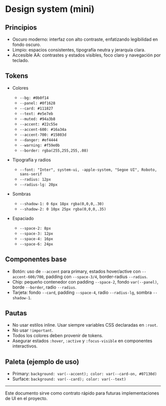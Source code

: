 # Design system (mini)

## Principios
- Oscuro moderno: interfaz con alto contraste, enfatizando legibilidad en fondo oscuro.
- Limpio: espacios consistentes, tipografía neutra y jerarquía clara.
- Accesible AA: contrastes y estados visibles, foco claro y navegación por teclado.

## Tokens

- Colores
  - `--bg: #0b0f14`
  - `--panel: #0f1628`
  - `--card: #111827`
  - `--text: #e5e7eb`
  - `--muted: #94a3b8`
  - `--accent: #22c55e`
  - `--accent-600: #16a34a`
  - `--accent-700: #15803d`
  - `--danger: #ef4444`
  - `--warning: #f59e0b`
  - `--border: rgba(255,255,255,.08)`

- Tipografía y radios
  - `--font: "Inter", system-ui, -apple-system, "Segoe UI", Roboto, sans-serif`
  - `--radius: 12px`
  - `--radius-lg: 20px`

- Sombras
  - `--shadow-1: 0 6px 18px rgba(0,0,0,.30)`
  - `--shadow-2: 0 10px 25px rgba(0,0,0,.35)`

- Espaciado
  - `--space-2: 8px`
  - `--space-3: 12px`
  - `--space-4: 16px`
  - `--space-6: 24px`

## Componentes base

- Botón: uso de `--accent` para primary, estados hover/active con `--accent-600/700`, padding con `--space-3/4`, border-radius `--radius`.
- Chip: pequeño contenedor con padding `--space-2`, fondo `var(--panel)`, borde `--border`, radio `--radius`.
- Tarjeta: fondo `--card`, padding `--space-4`, radio `--radius-lg`, sombra `--shadow-1`.

## Pautas
- No usar estilos inline. Usar siempre variables CSS declaradas en `:root`.
- No usar `!important`.
- Todos los colores deben provenir de tokens.
- Asegurar estados `:hover`, `:active` y `:focus-visible` en componentes interactivos.

## Paleta (ejemplo de uso)
- Primary: `background: var(--accent); color: var(--card-on, #07130d)`
- Surface: `background: var(--card); color: var(--text)`

---

Este documento sirve como contrato rápido para futuras implementaciones de UI en el proyecto.